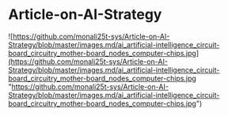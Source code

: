 # Article-on-AI-Strategy

![https://github.com/monali25t-sys/Article-on-AI-Strategy/blob/master/images.md/ai_artificial-intelligence_circuit-board_circuitry_mother-board_nodes_computer-chips.jpg](https://github.com/monali25t-sys/Article-on-AI-Strategy/blob/master/images.md/ai_artificial-intelligence_circuit-board_circuitry_mother-board_nodes_computer-chips.jpg "https://github.com/monali25t-sys/Article-on-AI-Strategy/blob/master/images.md/ai_artificial-intelligence_circuit-board_circuitry_mother-board_nodes_computer-chips.jpg")
